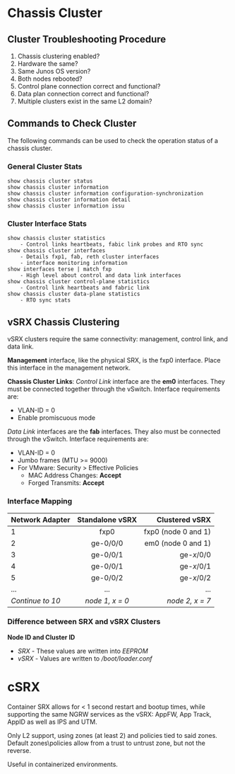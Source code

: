 # Chassis Cluster

## Cluster Troubleshooting Procedure

1. Chassis clustering enabled?
2. Hardware the same?
3. Same Junos OS version?
4. Both nodes rebooted?
5. Control plane connection correct and functional?
6. Data plan connection correct and functional?
7. Multiple clusters exist in the same L2 domain?

## Commands to Check Cluster

The following commands can be used to check the operation status of a chassis cluster.

### General Cluster Stats
````
show chassis cluster status
show chassis cluster information
show chassis cluster information configuration-synchronization
show chassis cluster information detail
show chassis cluster information issu
````
### Cluster Interface Stats
````
show chassis cluster statistics
    - Control links heartbeats, fabic link probes and RTO sync
show chassis cluster interfaces
    - Details fxp1, fab, reth cluster interfaces
    - interface monitoring information
show interfaces terse | match fxp
    - High level about control and data link interfaces
show chassis cluster control-plane statistics
    - Control link heartbeats and fabric link
show chassis cluster data-plane statistics
    - RTO sync stats
````
## vSRX Chassis Clustering

vSRX clusters require the same connectivity: management, control link, and data link.

__Management__ interface, like the physical SRX, is the fxp0 interface. Place this interface in the management network.

__Chassis Cluster Links__:
_Control Link_ interface are the __em0__ interfaces. They must be connected together through the vSwitch. Interface requirements are:
- VLAN-ID = 0
- Enable promiscuous mode

_Data Link_ interfaces are the __fab__ interfaces. They also must be connected through the vSwitch. Interface requirements are:
- VLAN-ID = 0
- Jumbo frames (MTU >= 9000)
- For VMware: Security > Effective Policies
    - MAC Address Changes: __Accept__
    - Forged Transmits: __Accept__

### Interface Mapping

Network Adapter | Standalone vSRX | Clustered vSRX
--- | :---: | ---:
1 | fxp0 | fxp0 (node 0 and 1)
2 | ge-0/0/0 | em0 (node 0 and 1)
3 | ge-0/0/1 | ge-_x_/0/0
4 | ge-0/0/1 | ge-_x_/0/1
5 | ge-0/0/2 | ge-_x_/0/2
... | ... | ...
_Continue to 10_ | _node 1, x = 0_ | _node 2, x = 7_


### Difference between SRX and vSRX Clusters

__Node ID and Cluster ID__
- _SRX_ - These values are written into _EEPROM_
- _vSRX_ - Values are written to _/boot/loader.conf_

# cSRX

Container SRX allows for < 1 second restart and bootup times, while supporting the same NGRW services as the vSRX: AppFW, App Track, AppID as well as IPS and UTM.

Only L2 support, using zones (at least 2) and policies tied to said zones. Default zones\policies allow from a trust to untrust zone, but not the reverse. 

Useful in containerized environments. 